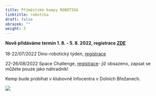 ```yaml
---
title: Příměstské kempy ROBOTIKA
linktitle: robotika
draft: false
obrazek: ""
weight: 5
---
```

**Nově přidáváme termín 1. 8. - 5. 8. 2022, registrace [ZDE](https://kiddum.webooker.eu/Courses/Register/121432?returnUrl=Courses&tabName=detail)**\
\
18-22/07/2022 Dino-robotický týden, [registrace](https://kiddum.webooker.eu/Courses/Register/108691?returnUrl=Courses&tabName=detail)

22-26/08/2022 Space Challenge, [registrace](https://kiddum.webooker.eu/Courses/Register/108663?returnUrl=Courses&tabName=detail)- již obsazeno, zapsat se můžete pouze jako náhradník!

Kemp bude probíhat v klubovně Infocentra v Dolních Břežanech.

![](/assets/media/kempy_robotika-1-.jpg)